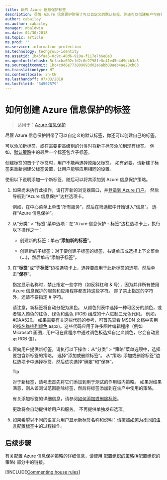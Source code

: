 ```yaml
---
title: 新的 Azure 信息保护标签
description: 尽管 Azure 信息保护附带了可以自定义的默认标签，你还可以创建用户可在信息保护栏中看到的自己的标签。
author: cabailey
ms.author: cabailey
manager: mbaldwin
ms.date: 04/30/2018
ms.topic: article
ms.prod: ''
ms.service: information-protection
ms.technology: techgroup-identity
ms.assetid: 1b45faa5-0c9c-40d6-910a-f117e7b6e8a3
ms.openlocfilehash: 5cfacba692cfd2c0e27981e8c41e45e4d9dcb3a3
ms.sourcegitcommit: 1bc4c9d6e773809893d02a6abb09aeb4ae28cb03
ms.translationtype: HT
ms.contentlocale: zh-CN
ms.lasthandoff: 07/03/2018
ms.locfileid: "34562579"
---
```

# <a name="how-to-create-a-new-label-for-azure-information-protection"></a>如何创建 Azure 信息保护的标签

>适用于：[Azure 信息保护](https://azure.microsoft.com/pricing/details/information-protection)

尽管 Azure 信息保护附带了可以自定义的默认标签，你还可以创建自己的标签。

可以添加新标签，或在需要更高级别的分类时将新子标签添加到现有标签。 例如，[默认策略](configure-policy-default.md)中的最后一个标签包含子标签。

创建标签的首个子标签时，用户不能再选择原始父标签。 如有必要，请新建子标签来重新创建父标签设置，让用户能够应用相同的设置。

使用以下说明添加一个新标签，随后可以将其添加到 Azure 信息保护策略。

1. 如果尚未执行此操作，请打开新的浏览器窗口，并[登录到 Azure 门户](configure-policy.md#signing-in-to-the-azure-portal)。 然后导航到“Azure 信息保护”边栏选项卡。
    
    例如，在中心菜单上单击“所有服务”，然后在筛选框中开始键入“信息”。 选择“Azure 信息保护”。

2. 从“分类” > “标签”菜单选项：在“Azure 信息保护 - 标签”边栏选项卡上，执行以下操作之一：
    
    - 创建新的标签：单击“**添加新的标签**”。
    
    - 创建新的子标签：对于要创建子标签的标签，右键单击或选择上下文菜单 (**...**)，然后单击“添加子标签”。

4. 在“**标签**”或“**子标签**”边栏选项卡上，选择要应用于此新标签的选项，然后单击“**保存**”。
    
    指定显示名称时，禁止指定一些字符（如反斜杠和 & 号），因为并非所有使用 Azure 信息保护的服务和应用程序都支持这些字符。 除了禁止指定的字符外，还请不要指定 # 字符。    
    
    请注意，新标签将自动分配为黑色。 从颜色列表中选择一种可区分的颜色，或者输入颜色的红色、绿色和蓝色 (RGB) 组成的十六进制三元色代码。 例如，#DAA520。 如果需要有关这些代码的参考，可首先查看 MSDN 文档中实用的[按名称排列颜色](https://msdn.microsoft.com/library/aa358802\(v=vs.85).aspx)。这些代码应用于许多图片编辑程序（例如Microsoft 画图，用户可在此程序中通过调色板选择自定义颜色，它会自动显示 RGB 值）。

5. 要向用户提供新标签，请执行以下操作：从“分类” > “策略”菜单选项中，选择要包含新标签的策略。 选择“添加或删除标签”。 从“策略: 添加或删除标签”边栏选项卡中选择标签，然后依次选择“确定”和“保存”。
    
    >[!TIP]
    >对于新标签，请考虑首先将它们添加到用于测试的作用域内策略。 如果对结果满意，则从该测试范围删除标签，然后将标签添加到在生产中使用的策略。     
    
    有关添加标签的详细信息，请参阅[如何添加或删除标签](configure-policy-add-remove-label.md)。
    
    更改将会自动提供给用户和服务。 不再提供单独发布选项。

6. 如果希望以不同的语言为用户显示新标签名称和说明：请按照[如何为不同的语言配置标签](configure-policy-languages.md)中的过程操作。 

## <a name="next-steps"></a>后续步骤

有关配置 Azure 信息保护策略的详细信息，请使用 [配置组织的策略](configure-policy.md#configuring-your-organizations-policy)(#配置组织的策略) 部分中的链接。  

[!INCLUDE[Commenting house rules](../includes/houserules.md)]

